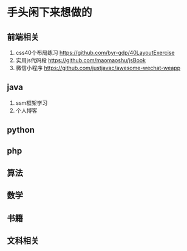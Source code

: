 # 手头闲下来想做的

## 前端相关
1. css40个布局练习
https://github.com/byr-gdp/40LayoutExercise
2. 实用js代码段
https://github.com/maomaoshu/jsBook
3. 微信小程序
https://github.com/justjavac/awesome-wechat-weapp

## java
1. ssm框架学习
2. 个人博客

## python
## php
## 算法
## 数学
## 书籍

## 文科相关
